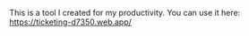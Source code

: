 This is a tool I created for my productivity. You can use it here: https://ticketing-d7350.web.app/
